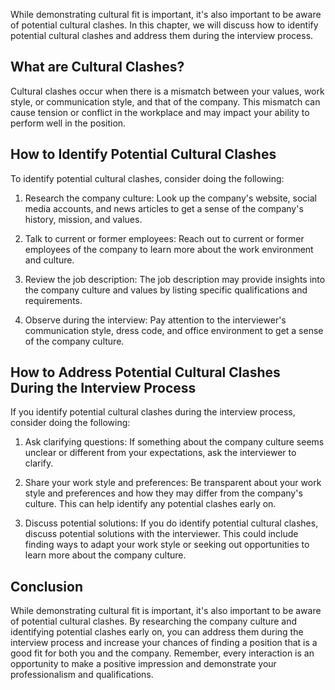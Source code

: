 
While demonstrating cultural fit is important, it's also important to be aware of potential cultural clashes. In this chapter, we will discuss how to identify potential cultural clashes and address them during the interview process.

What are Cultural Clashes?
--------------------------

Cultural clashes occur when there is a mismatch between your values, work style, or communication style, and that of the company. This mismatch can cause tension or conflict in the workplace and may impact your ability to perform well in the position.

How to Identify Potential Cultural Clashes
------------------------------------------

To identify potential cultural clashes, consider doing the following:

1. Research the company culture: Look up the company's website, social media accounts, and news articles to get a sense of the company's history, mission, and values.

2. Talk to current or former employees: Reach out to current or former employees of the company to learn more about the work environment and culture.

3. Review the job description: The job description may provide insights into the company culture and values by listing specific qualifications and requirements.

4. Observe during the interview: Pay attention to the interviewer's communication style, dress code, and office environment to get a sense of the company culture.

How to Address Potential Cultural Clashes During the Interview Process
----------------------------------------------------------------------

If you identify potential cultural clashes during the interview process, consider doing the following:

1. Ask clarifying questions: If something about the company culture seems unclear or different from your expectations, ask the interviewer to clarify.

2. Share your work style and preferences: Be transparent about your work style and preferences and how they may differ from the company's culture. This can help identify any potential clashes early on.

3. Discuss potential solutions: If you do identify potential cultural clashes, discuss potential solutions with the interviewer. This could include finding ways to adapt your work style or seeking out opportunities to learn more about the company culture.

Conclusion
----------

While demonstrating cultural fit is important, it's also important to be aware of potential cultural clashes. By researching the company culture and identifying potential clashes early on, you can address them during the interview process and increase your chances of finding a position that is a good fit for both you and the company. Remember, every interaction is an opportunity to make a positive impression and demonstrate your professionalism and qualifications.
